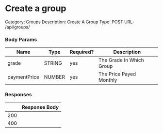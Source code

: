 # Create a group

Category: Groups
Description: Create A Group
Type: POST
URL: /api/groups/

### Body Params

| Name | Type | Required? | Description |
| --- | --- | --- | --- |
| grade | STRING | yes | The Grade In Which Group |
| paymentPrice | NUMBER | yes | The Price Payed Monthly |

### Responses

|  | Response Body |
| --- | --- |
| 200 |  |
| 400 |  |